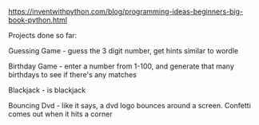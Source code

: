 https://inventwithpython.com/blog/programming-ideas-beginners-big-book-python.html

Projects done so far:

Guessing Game - guess the 3 digit number, get hints similar to wordle

Birthday Game - enter a number from 1-100, and generate that many birthdays to see if there's any matches

Blackjack - is blackjack

Bouncing Dvd - like it says, a dvd logo bounces around a screen. Confetti comes out when it hits a corner

